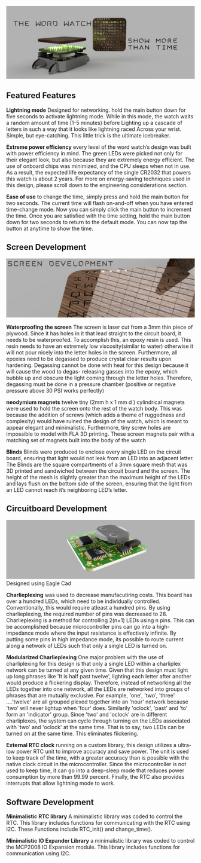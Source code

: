 
![Picture of a computer rentering of the word watch](https://github.com/arsalan0004/word_watch/blob/master/photos/final_jpeg.jpg)

## Featured Features

**Lightning mode** Designed for networking. hold the main button down for five seconds to activate lightning mode. While in this mode,
 the watch waits a random amount of time (1-5 minutes) before Lighting up a cascade of letters in such a way that it looks like lightning raced
 Across your wrist. Simple, but eye-catching. This little trick is the ultimate icebreaker.

**Extreme power efficiency** every level of the word watch’s design was built with power efficiency in mind.
 The green LEDs were picked not only for their elegant look, but also because they are extremely energy efficient.
 The use of onboard chips was minimized, and the CPU sleeps when not in use. As a result, the expected life
 expectancy of the single CR2032 that powers this watch is about 2 years. For more on energy-saving techniques
 used in this design, please scroll down to the engineering considerations section.

**Ease of use** to change the time, simply press and hold the main button for two seconds.
 The current time will flash on-and-off when you have entered time-change mode.
 Now you can simply click the main button to increment the time.
 Once you are satisfied with the time setting, hold the main button down for two seconds to return to the default mode.
 You can now tap the button at anytime to show the time.

## Screen Development

![render of close up of the glass screen](https://github.com/arsalan0004/word_watch/blob/master/photos/glass.png)

**Waterproofing the screen** The screen is laser cut from a 3mm thin piece of plywood. Since it has holes in it that lead straight to the circuit board,
 it needs to be waterproofed. To accomplish this, an epoxy resin is used. This resin needs to have an extremely low viscosity(similar to water) 
otherwise it will not pour nicely into the letter holes in the screen.
 Furthermore, all epoxies need to be degassed to produce crystal clear results upon hardening.
 Degassing cannot be done with heat for this design because it will cause the wood to degas- releasing gasses into the epoxy,
 which bubble up and obscure the light coming through the letter holes. Therefore, degassing must be done in a pressure chamber 
(positive or negative pressure above 30 PSI works perfectly) 
  
**neodymium magnets** twelve tiny (2mm h x 1 mm d ) cylindrical magnets were used to hold the screen onto the rest of the watch body.
 This was because the addition of screws (which adds a theme of ruggedness and complexity) would have ruined the design of the watch,
 which is meant to appear elegant and minimalistic.  Furthermore, tiny screw holes are impossible to model with FLA 3D printing.
 These screen magnets pair with a matching set of magnets built into the body of the watch

**Blinds** Blinds were produced to enclose every single LED on the circuit board, ensuring that light would not leak from an LED into an adjacent letter.
 The Blinds are the square compartments of a 3mm square mesh that was 3D printed and sandwiched between the circuit board and the screen.
 The height of the mesh is slightly greater than the maximum height of the LEDs and lays flush on the bottom side of the screen,
 ensuring that the light from an LED cannot reach it’s neighboring LED’s letter. 

## Circuitboard Development
![](https://github.com/arsalan0004/word_watch/blob/master/photos/circuitboard.png)
Designed using Eagle Cad

**Charlieplexing** was used to decrease manufacutiring costs. This board has over a hundred LEDs, which need to be individually controlled. Conventionally, this would require atleast a hundred pins. By using charlieplexing, the required number of pins was decreased to 28. Charlieplexing is a method for controlling 2(n+1) LEDs using n pins. This can be accomplished because microcontroller pins can go into a high-impedance mode where the input resistance is effectively infinite. By putting some pins in high impedance mode, its possible to route current along a network of LEDs such that only a single LED is turned on.
	
**Modularized Charlieplexing** One major problem with the use of charliplexing for this design is that only a single LED within a charliplex network can be turned at any given time. Given that this design must light up long phrases like 'It is half past twelve', lighting each letter after another would produce a flickering display. Therefore, instead of networking all the LEDs together into one network, all the LEDs are networked into groups of phrases that are mutually exclusive. For example, 'one', 'two', 'three' ....'twelve' are all grouped plexed together into an 'hour' network because 'two' will never lightup when 'four' does. Similarily 'oclock', 'past' and 'to' form an 'indicator' group. Since 'two' and 'oclock' are in different charliplexes, the system can cycle through turning on the LEDs associated with 'two' and 'oclock' at the same time. That is to say, two LEDs can be turned on at the same time. This eliminates flickering.


**External RTC clock** running on a custom library, this design utilizes a ultra-low power RTC unit to improve accuracy and save power. The  unit is used to keep track of the time, with a greater accuracy than is possible with the native clock circuit in the microcontroller. Since the microcontroller is not used to keep time, it can go into a deep-sleep mode that reduces power consumption by more than 99.99 percent. Finally, the RTC also provides interrupts that allow lightning mode to work. 
 
 
## Software Development 


**Minimalistic RTC library** A minimalistic library was coded to control the RTC. This library includes functions for communicating with the RTC using I2C. These Functions include RTC_init() and change_time(). 

**Minimalistic IO Expander Library** a minimalistic library was coded to control the MCP2008 IO Expansion module. This library includes functions for communication using I2C.


